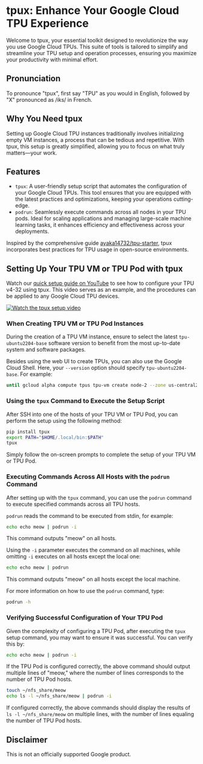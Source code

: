 # tpux: Enhance Your Google Cloud TPU Experience

Welcome to tpux, your essential toolkit designed to revolutionize the way you use Google Cloud TPUs. This suite of tools is tailored to simplify and streamline your TPU setup and operation processes, ensuring you maximize your productivity with minimal effort.

## Pronunciation

To pronounce "tpux", first say "TPU" as you would in English, followed by "X" pronounced as /iks/ in French.

## Why You Need tpux

Setting up Google Cloud TPU instances traditionally involves initializing empty VM instances, a process that can be tedious and repetitive. With tpux, this setup is greatly simplified, allowing you to focus on what truly matters—your work.

## Features

- `tpux`: A user-friendly setup script that automates the configuration of your Google Cloud TPUs. This tool ensures that you are equipped with the latest practices and optimizations, keeping your operations cutting-edge.
- `podrun`: Seamlessly execute commands across all nodes in your TPU pods. Ideal for scaling applications and managing large-scale machine learning tasks, it enhances efficiency and effectiveness across your deployments.

Inspired by the comprehensive guide [ayaka14732/tpu-starter](https://github.com/ayaka14732/tpu-starter), tpux incorporates best practices for TPU usage in open-source environments.

## Setting Up Your TPU VM or TPU Pod with tpux

Watch our [quick setup guide on YouTube](https://www.youtube.com/watch?v=a42YnpzcEYM) to see how to configure your TPU v4-32 using tpux. This video serves as an example, and the procedures can be applied to any Google Cloud TPU devices.

[![Watch the tpux setup video](https://img.youtube.com/vi/a42YnpzcEYM/maxresdefault.jpg)](https://www.youtube.com/watch?v=a42YnpzcEYM)

### When Creating TPU VM or TPU Pod Instances

During the creation of a TPU VM instance, ensure to select the latest `tpu-ubuntu2204-base` software version to benefit from the most up-to-date system and software packages.

Besides using the web UI to create TPUs, you can also use the Google Cloud Shell. Here, your `--version` option should specify `tpu-ubuntu2204-base`. For example:

```sh
until gcloud alpha compute tpus tpu-vm create node-2 --zone us-central2-b --accelerator-type v4-32 --version tpu-ubuntu2204-base ; do : ; done
```

### Using the `tpux` Command to Execute the Setup Script

After SSH into one of the hosts of your TPU VM or TPU Pod, you can perform the setup using the following method:

```sh
pip install tpux
export PATH="$HOME/.local/bin:$PATH"
tpux
```

Simply follow the on-screen prompts to complete the setup of your TPU VM or TPU Pod.

### Executing Commands Across All Hosts with the `podrun` Command

After setting up with the `tpux` command, you can use the `podrun` command to execute specified commands across all TPU hosts.

`podrun` reads the command to be executed from stdin, for example:

```sh
echo echo meow | podrun -i
```

This command outputs "meow" on all hosts.

Using the `-i` parameter executes the command on all machines, while omitting `-i` executes on all hosts except the local one:

```sh
echo echo meow | podrun
```

This command outputs "meow" on all hosts except the local machine.

For more information on how to use the `podrun` command, type:

```sh
podrun -h
```

### Verifying Successful Configuration of Your TPU Pod

Given the complexity of configuring a TPU Pod, after executing the `tpux` setup command, you may want to ensure it was successful. You can verify this by:

```sh
echo echo meow | podrun -i
```

If the TPU Pod is configured correctly, the above command should output multiple lines of "meow," where the number of lines corresponds to the number of TPU Pod hosts.

```sh
touch ~/nfs_share/meow
echo ls -l ~/nfs_share/meow | podrun -i
```

If configured correctly, the above commands should display the results of `ls -l ~/nfs_share/meow` on multiple lines, with the number of lines equaling the number of TPU Pod hosts.

## Disclaimer

This is not an officially supported Google product.

